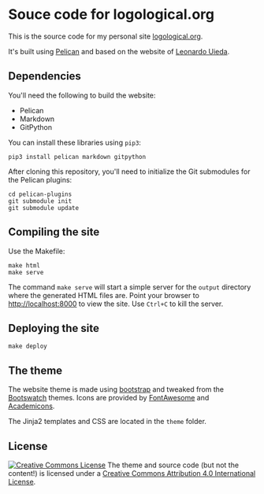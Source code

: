 # Souce code for logological.org

This is the source code for my personal site
[logological.org](https://logological.org/).

It's built using [Pelican](http://getpelican.com/) and based on the
website of
[Leonardo Uieda](https://github.com/leouieda/website-pelican).

## Dependencies

You'll need the following to build the website:

* Pelican
* Markdown
* GitPython

You can install these libraries using `pip3`:

    pip3 install pelican markdown gitpython

After cloning this repository, you'll need to initialize the Git
submodules for the Pelican plugins:

    cd pelican-plugins
    git submodule init
    git submodule update

## Compiling the site

Use the Makefile:

    make html
    make serve

The command `make serve` will start a simple server for the `output`
directory where the generated HTML files are.  Point your browser to
[http://localhost:8000](http://localhost:8000) to view the site.  Use
`Ctrl+C` to kill the server.

## Deploying the site

    make deploy

## The theme

The website theme is made using [bootstrap](http://getbootstrap.com/)
and tweaked from the [Bootswatch](http://bootswatch.com/) themes.
Icons are provided by [FontAwesome](http://fontawesome.io/) and
[Academicons](http://jpswalsh.github.io/academicons/).

The Jinja2 templates and CSS are located in the `theme` folder.

<!--
## Adding an article/talk/course/software

The papers, talks, courses and software entries are basically blog
posts, each in a different category.  Categories are defined as
folders in `content`.  Each entry gets it's own `.md` file.  The site
theme takes a lot of extra metadata in the post to make the "Info"
section of each entry.

To add a new entry, create the `.md` file in the corresponding category.

## Metadata for entries

### Papers

Required:

    title: Geophysical tutorial: Euler deconvolution of potential-field data
    date: 01-04-2014
    slug: paper-tle-euler-tutorial-2014
    author: Uieda, L., V. C. Oliveira Jr, and V. C. F. Barbosa
    journal: The Leading Edge
    citation: Uieda, L., V. C. Oliveira Jr, and V. C. F. Barbosa (2014), Geophysical tutorial: Euler deconvolution of potential-field data, The Leading Edge, 33(4), 448-450, doi:10.1190/tle33040448.1

Note that `citation` has to be in a single line.

Optional:

    repository: pinga-lab/paper-tle-euler-tutorial
    doi: 10.1190/tle33040448.1
    supplement: 10.6084/m9.figshare.923450
    thumbnail: images/thumb/paper-tle-euler-tutorial-2014.png
    pdf: paper-tle.pdf
    tags: OA, review

The `tags` metadata has special entries: `OA` and `review`.  An entry
with the `OA` tag will be marked as open-acess.  Setting the `review`
tag will mark the entry as under peer-review (unpublished).

The PDF file should be provided in the `content/pdf` folder.

### Talks

Required:

    title: Use of the "shape-of-anomaly" data misfit in 3D inversion by planting anomalous densities
    author: Uieda, L., and V. C. F. Barbosa
    slug: seg2012
    date: 01-11-2012
    type: oral
    event: SEG Annual Meeting

`type` can be either `oral` or `poster`.

Optional:

    tags: expanded
    pdf: seg-2012.pdf
    repository: leouieda/seg2012
    slides: 10.6084/m9.figshare.156864
    poster: 10.6084/m9.figshare.1089987
    doi: 10.1190/segam2012-0383.1
    thumbnail: images/thumb/seg2012.png
    citation: Uieda, L., and V. C. F. Barbosa (2012), Use of the "shape-of-anomaly" data misfit in 3D inversion by planting anomalous densities, SEG Technical Program Expanded Abstracts, pp. 1-6, doi:10.1190/segam2012-0383.1

If `tags` has the word `expanded`, will place an info alert saying
that there is an expanded abstract or short paper available with this
entry.

-->

## License

[![Creative Commons License](https://i.creativecommons.org/l/by/4.0/88x31.png)](http://creativecommons.org/licenses/by/4.0/)
The theme and source code (but not the content!) is licensed under a
[Creative Commons Attribution 4.0 International License](http://creativecommons.org/licenses/by/4.0/).
